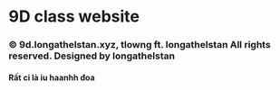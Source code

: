# 9D class website
### © 9d.longathelstan.xyz, tlowng ft. longathelstan All rights reserved. Designed by longathelstan
#### Rất ci là iu haanhh đoa
